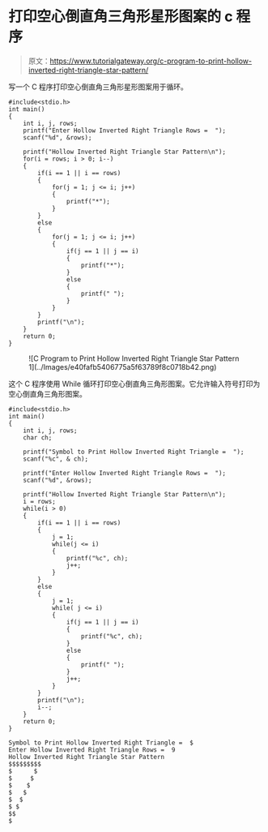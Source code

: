 # 打印空心倒直角三角形星形图案的 c 程序

> 原文：<https://www.tutorialgateway.org/c-program-to-print-hollow-inverted-right-triangle-star-pattern/>

写一个 C 程序打印空心倒直角三角形星形图案用于循环。

```
#include<stdio.h>
int main()
{
 	int i, j, rows; 
 	printf("Enter Hollow Inverted Right Triangle Rows =  ");
 	scanf("%d", &rows);

    printf("Hollow Inverted Right Triangle Star Pattern\n");
	for(i = rows; i > 0; i--)
	{
        if(i == 1 || i == rows)
        {
            for(j = 1; j <= i; j++)
            {
                printf("*");
            }
        }
        else
        {
            for(j = 1; j <= i; j++)
            {
                if(j == 1 || j == i)
                {
                    printf("*");
                }
                else
                {
                    printf(" ");
                }
            }
        }   
		printf("\n");
	}
 	return 0;
}
```

<figure class="wp-block-image size-large">![C Program to Print Hollow Inverted Right Triangle Star Pattern 1](../Images/e40fafb5406775a5f63789f8c0718b42.png)</figure>

这个 C 程序使用 While 循环打印空心倒直角三角形图案。它允许输入符号打印为空心倒直角三角形图案。

```
#include<stdio.h>
int main()
{
 	int i, j, rows; 
    char ch;

    printf("Symbol to Print Hollow Inverted Right Triangle =  ");
    scanf("%c", & ch);

 	printf("Enter Hollow Inverted Right Triangle Rows =  ");
 	scanf("%d", &rows);

    printf("Hollow Inverted Right Triangle Star Pattern\n");
    i = rows;
	while(i > 0)
	{
        if(i == 1 || i == rows)
        {
            j = 1;
            while(j <= i)
            {
                printf("%c", ch);
                j++;
            }
        }
        else
        {
            j = 1;
            while( j <= i)
            {
                if(j == 1 || j == i)
                {
                    printf("%c", ch);
                }
                else
                {
                    printf(" ");
                }
                j++;
            }
        }   
		printf("\n");
        i--;
	}
 	return 0;
}
```

```
Symbol to Print Hollow Inverted Right Triangle =  $
Enter Hollow Inverted Right Triangle Rows =  9
Hollow Inverted Right Triangle Star Pattern
$$$$$$$$$
$      $
$     $
$    $
$   $
$  $
$ $
$$
$
```